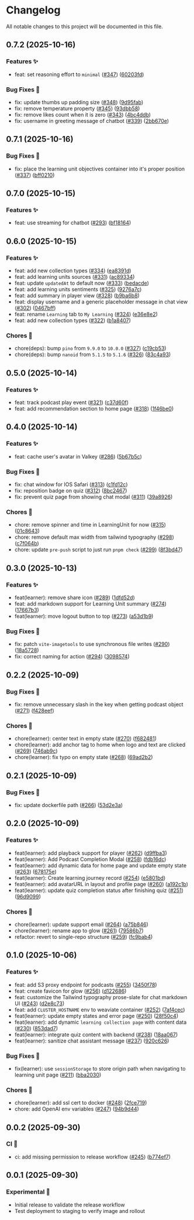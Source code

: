 # Changelog

All notable changes to this project will be documented in this file.

## 0.7.2 (2025-10-16)

### Features ✨

- feat: set reasoning effort to `minimal` ([#347](https://github.com/String-sg/onward/pull/347)) ([60203fd](https://github.com/String-sg/onward/commit/60203fda7e60a2e51c8f99e18602d6ffc1224398))

### Bug Fixes 🐛

- fix: update thumbs up padding size ([#348](https://github.com/String-sg/onward/pull/348)) ([9d95fab](https://github.com/String-sg/onward/commit/9d95fab2daf0b2f6ac4800703ffe1ce3aa6b2774))
- fix: remove temperature property ([#345](https://github.com/String-sg/onward/pull/345)) ([93dbb58](https://github.com/String-sg/onward/commit/93dbb587f55e60e5cd0042da390650cf432cd522))
- fix: remove likes count when it is zero ([#343](https://github.com/String-sg/onward/pull/343)) ([4bc4ddb](https://github.com/String-sg/onward/commit/4bc4ddb43716ec41d87810b43b75bc18846be708))
- fix: username in greeting message of chatbot ([#339](https://github.com/String-sg/onward/pull/339)) ([2bb670e](https://github.com/String-sg/onward/commit/2bb670eb717ac6ada77304e287bfc2577181126d))

## 0.7.1 (2025-10-16)

### Bug Fixes 🐛

- fix: place the learning unit objectives container into it's proper position ([#337](https://github.com/String-sg/onward/pull/337)) ([bff0210](https://github.com/String-sg/onward/commit/bff021084a57173310f0ee39b149a213469ca176))

## 0.7.0 (2025-10-15)

### Features ✨

- feat: use streaming for chatbot ([#293](https://github.com/String-sg/onward/pull/293)) ([bf18164](https://github.com/String-sg/onward/commit/bf18164e01d4d1a46666778d9d405e9e81bc827d))

## 0.6.0 (2025-10-15)

### Features ✨

- feat: add new collection types ([#334](https://github.com/String-sg/onward/pull/334)) ([ea8391d](https://github.com/String-sg/onward/commit/ea8391db5af46c5558a496ff4930eabdefd6f37b))
- feat: add learning units sources ([#331](https://github.com/String-sg/onward/pull/331)) ([ac89334](https://github.com/String-sg/onward/commit/ac89334004dd73526f078aa44893bec50d0fccc8))
- feat: update `updatedAt` to default now ([#333](https://github.com/String-sg/onward/pull/333)) ([bedacde](https://github.com/String-sg/onward/commit/bedacde8e9455fda260797a387f118ffafaa9ea5))
- feat: add learning units sentiments ([#325](https://github.com/String-sg/onward/pull/325)) ([9276a7c](https://github.com/String-sg/onward/commit/9276a7ca4b30f0e71e68097bdda98cb2213fcc14))
- feat: add summary in player view ([#328](https://github.com/String-sg/onward/pull/328)) ([b9ba6b8](https://github.com/String-sg/onward/commit/b9ba6b88c1f69a9b68c02edb8e85c6e70a5dc2e3))
- feat: display username and a generic placeholder message in chat view ([#302](https://github.com/String-sg/onward/pull/302)) ([0467bff](https://github.com/String-sg/onward/commit/0467bff495e96f2c2472440de0cee3c9ecc8b323))
- feat: rename `Learning` tab to `My Learning` ([#324](https://github.com/String-sg/onward/pull/324)) ([e36e8e2](https://github.com/String-sg/onward/commit/e36e8e23628742d7f9d52719040683f2f212eb92))
- feat: add new collection types ([#322](https://github.com/String-sg/onward/pull/322)) ([b1a8407](https://github.com/String-sg/onward/commit/b1a84076ad8f48c72bbfaa0b4e0d788920ada2fe))

### Chores 🧹

- chore(deps): bump `pino` from `9.9.0` to `10.0.0` ([#327](https://github.com/String-sg/onward/pull/327)) ([c19cb53](https://github.com/String-sg/onward/commit/c19cb53b1eddb65db167253d9f094a370786f0c9))
- chore(deps): bump `nanoid` from `5.1.5` to `5.1.6` ([#326](https://github.com/String-sg/onward/pull/326)) ([83c4a93](https://github.com/String-sg/onward/commit/83c4a93fe646bde734d02110fbd1194bcaf39056))

## 0.5.0 (2025-10-14)

### Features ✨

- feat: track podcast play event ([#321](https://github.com/String-sg/onward/pull/321)) ([c37d60f](https://github.com/String-sg/onward/commit/c37d60f7c9d291dff5a2f0874b21d17bf838203a))
- feat: add recommendation section to home page ([#318](https://github.com/String-sg/onward/pull/318)) ([1f46be0](https://github.com/String-sg/onward/commit/1f46be0758fae00f447593648dd4f967e412ba39))

## 0.4.0 (2025-10-14)

### Features ✨

- feat: cache user's avatar in Valkey ([#286](https://github.com/String-sg/onward/pull/286)) ([5b67b5c](https://github.com/String-sg/onward/commit/5b67b5ce171fa3dc0cefa1d8ae3b4db6c6caa49e))

### Bug Fixes 🐛

- fix: chat window for IOS Safari ([#313](https://github.com/String-sg/onward/pull/313)) ([c1fd12c](https://github.com/String-sg/onward/commit/c1fd12c6f1798633ab8bd2241c24a7275ec9d4a9))
- fix: reposition badge on quiz ([#312](https://github.com/String-sg/onward/pull/312)) ([8bc2467](https://github.com/String-sg/onward/commit/8bc246706a4af4213d9fa8cc2068c869addbbf43))
- fix: prevent quiz page from showing chat modal ([#311](https://github.com/String-sg/onward/pull/311)) ([39a8926](https://github.com/String-sg/onward/commit/39a892633341e954d2124669ded7f5e28f48c351))

### Chores 🧹

- chore: remove spinner and time in LearningUnit for now ([#315](https://github.com/String-sg/onward/pull/315)) ([01c8643](https://github.com/String-sg/onward/commit/01c864359f1619ece6fc8ee2ad80c55d4df77171))
- chore: remove default max width from tailwind typography ([#298](https://github.com/String-sg/onward/pull/298)) ([c7f064b](https://github.com/String-sg/onward/commit/c7f064b34358d32702758b5d8a817e87611dec4d))
- chore: update `pre-push` script to just run `pnpm check` ([#299](https://github.com/String-sg/onward/pull/299)) ([8f3bd47](https://github.com/String-sg/onward/commit/8f3bd47d8a8dd0c1c74333c540700c691ec38541))

## 0.3.0 (2025-10-13)

### Features ✨

- feat(learner): remove share icon ([#289](https://github.com/String-sg/onward/pull/289)) ([1dfd52d](https://github.com/String-sg/onward/commit/1dfd52d820f8d766305158315e2294e7e16b01bf))
- feat: add markdown support for Learning Unit summary ([#274](https://github.com/String-sg/onward/pull/274)) ([17667b3](https://github.com/String-sg/onward/commit/17667b3e5131c09e9823672a9a83a0628dd73ad1))
- feat(learner): move logout button to top ([#273](https://github.com/String-sg/onward/pull/273)) ([a53d1b9](https://github.com/String-sg/onward/commit/a53d1b9352f63ae9ab8f20c60e5d21ecb623173a))

### Bug Fixes 🐛

- fix: patch `vite-imagetools` to use synchronous file writes ([#290](https://github.com/String-sg/onward/pull/290)) ([18a5728](https://github.com/String-sg/onward/commit/18a57284a4995580f4b2695d84524d6a0ccec80a))
- fix: correct naming for action ([#294](https://github.com/String-sg/onward/pull/294)) ([3098574](https://github.com/String-sg/onward/commit/309857464c9dd646b6c8fc4256d93073da2a6262))

## 0.2.2 (2025-10-09)

### Bug Fixes 🐛

- fix: remove unnecessary slash in the key when getting podcast object ([#271](https://github.com/String-sg/onward/pull/271)) ([f428eef](https://github.com/String-sg/onward/commit/f428eeff))

### Chores 🧹

- chore(learner): center text in empty state ([#270](https://github.com/String-sg/onward/pull/270)) ([f682481](https://github.com/String-sg/onward/commit/f682481))
- chore(learner): add anchor tag to home when logo and text are clicked ([#269](https://github.com/String-sg/onward/pull/269)) ([746ab9c](https://github.com/String-sg/onward/commit/746ab9c))
- chore(learner): fix typo on empty state ([#268](https://github.com/String-sg/onward/pull/268)) ([69ad2b2](https://github.com/String-sg/onward/commit/69ad2b2))

## 0.2.1 (2025-10-09)

### Bug Fixes 🐛

- fix: update dockerfile path ([#266](https://github.com/String-sg/onward/pull/266)) ([53d2e3a](https://github.com/String-sg/onward/commit/53d2e3a554aaeac0c0ae7c9d6a495346c8838c7f))

## 0.2.0 (2025-10-09)

### Features ✨

- feat(learner): add playback support for player ([#262](https://github.com/String-sg/onward/pull/262)) ([d9ffba3](https://github.com/String-sg/onward/commit/d9ffba30f22ae2ffb7ce4b25f10f649c041ae9c7))
- feat(learner): Add Podcast Completion Modal ([#258](https://github.com/String-sg/onward/pull/258)) ([fdb16dc](https://github.com/String-sg/onward/commit/fdb16dc73e17973624f7e1b2dc2d49bd08996195))
- feat(learner): add dynamic data for home page and update empty state ([#263](https://github.com/String-sg/onward/pull/263)) ([678175e](https://github.com/String-sg/onward/commit/678175e4042cbcfb8d751aac7f69e7581fe92225))
- feat(learner): Create learning journey record ([#254](https://github.com/String-sg/onward/pull/254)) ([e5801bd](https://github.com/String-sg/onward/commit/e5801bd75505607af82b931749b788999b97bc69))
- feat(learner): add avatarURL in layout and profile page ([#260](https://github.com/String-sg/onward/pull/260)) ([a192c1b](https://github.com/String-sg/onward/commit/a192c1b837d257de8afa22728e521c6a2d951fc6))
- feat(learner): update quiz completion status after finishing quiz ([#251](https://github.com/String-sg/onward/pull/251)) ([96d9099](https://github.com/String-sg/onward/commit/96d9099c2402e34d88c8f1ff9d252ed1d6bb709f))

### Chores 🧹

- chore(learner): update support email ([#264](https://github.com/String-sg/onward/pull/264)) ([a75b846](https://github.com/String-sg/onward/commit/a75b84698a74828d36c0e89623f2811ab07430d8))
- chore(learner): rename app to glow ([#261](https://github.com/String-sg/onward/pull/261)) ([79586b7](https://github.com/String-sg/onward/commit/79586b7da1cd224934288660d3986dcfee57ef83))
- refactor: revert to single-repo structure ([#259](https://github.com/String-sg/onward/pull/259)) ([fc9bab4](https://github.com/String-sg/onward/commit/fc9bab480d0107c5851f0a9acf28fa51f2e8f757))

## 0.1.0 (2025-10-06)

### Features ✨

- feat: add S3 proxy endpoint for podcasts ([#255](https://github.com/String-sg/onward/pull/255)) ([3450f78](https://github.com/String-sg/onward/commit/3450f7895f31cc36a87b5d16048fd26705d93fa4))
- feat: create favicon for glow ([#256](https://github.com/String-sg/onward/pull/256)) ([d122686](https://github.com/String-sg/onward/commit/d122686d712c6f0d8def21988079563d092719fd))
- feat: customize the Tailwind typography prose-slate for chat markdown UI ([#243](https://github.com/String-sg/onward/pull/243)) ([d2e8c73](https://github.com/String-sg/onward/commit/d2e8c73597cf7d9c07860c4e86ede1eeb70a77f1))
- feat: add `CLUSTER_HOSTNAME` env to weaviate container ([#252](https://github.com/String-sg/onward/pull/252)) ([7af4cec](https://github.com/String-sg/onward/commit/7af4cec764925021c306361fb2ea9f66940e16cd))
- feat(learner): update empty states and error page ([#250](https://github.com/String-sg/onward/pull/250)) ([28f50c4](https://github.com/String-sg/onward/commit/28f50c44a26bdf974e21fdf0cc04fc6168130c67))
- feat(learner): add dynamic `learning collection page` with content data ([#230](https://github.com/String-sg/onward/pull/230)) ([853dad7](https://github.com/String-sg/onward/commit/853dad75ab25859d86db28465bbe71470433fc4f))
- feat(learner): integrate quiz content with backend ([#238](https://github.com/String-sg/onward/pull/238)) ([18aa067](https://github.com/String-sg/onward/commit/18aa067e05293921d2fe4d7cef290190afdc8c9e))
- feat(learner): sanitize chat assistant message ([#237](https://github.com/String-sg/onward/pull/237)) ([920c626](https://github.com/String-sg/onward/commit/920c626ddc77079bb51f1bc72d324ba0f35e56ad))

### Bug Fixes 🐛

- fix(learner): use `sessionStorage` to store origin path when navigating to learning unit page ([#211](https://github.com/String-sg/onward/pull/211)) ([bba2030](https://github.com/String-sg/onward/commit/bba2030cbb46e950e107c83d31adcf5a7e62735d))

### Chores 🧹

- chore(learner): add ssl cert to docker ([#248](https://github.com/String-sg/onward/pull/248)) ([2fce719](https://github.com/String-sg/onward/commit/2fce719f8cad036deb86180b6d918dfac7698ba8))
- chore: add OpenAI env variables ([#247](https://github.com/String-sg/onward/pull/247)) ([94b9d44](https://github.com/String-sg/onward/commit/94b9d442bcf654be88a32fda1c07484d9da896c8))

## 0.0.2 (2025-09-30)

### CI 🤖

- ci: add missing permission to release workflow ([#245](https://github.com/String-sg/onward/pull/245)) ([b774ef7](https://github.com/String-sg/onward/commit/b774ef7b336ad5c13e13c8a767749aac9b8f57d3))

## 0.0.1 (2025-09-30)

### Experimental 🧪

- Initial release to validate the release workflow
- Test deployment to staging to verify image and rollout
